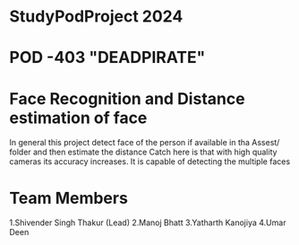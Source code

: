# StudyPodProject 2024 
# POD -403 "DEADPIRATE"
# Face Recognition and Distance estimation  of face
  In general this project detect face of the person if available in tha Assest/ folder and then estimate the distance 
  Catch here is that with high quality cameras its accuracy increases.
  It is capable of detecting the multiple faces
# Team Members
 1.Shivender Singh Thakur (Lead)
 2.Manoj Bhatt
 3.Yatharth Kanojiya
 4.Umar Deen
